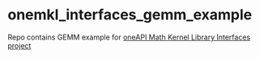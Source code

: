 # onemkl_interfaces_gemm_example

Repo contains GEMM example for [oneAPI Math Kernel Library Interfaces project](https://github.com/oneapi-src/oneMKL)


